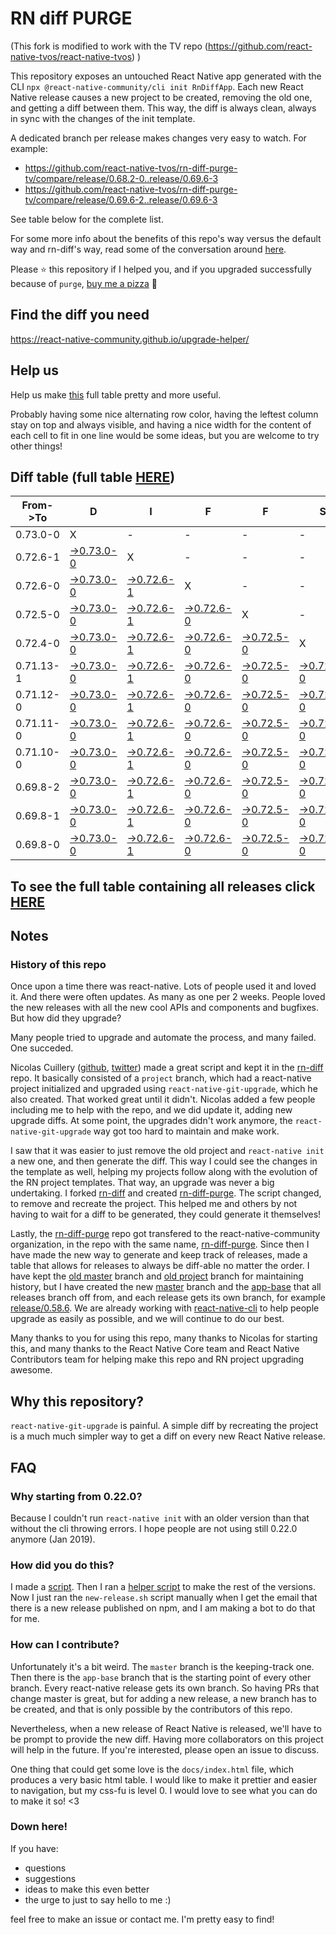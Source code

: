 # RN diff PURGE

(This fork is modified to work with the TV repo (https://github.com/react-native-tvos/react-native-tvos) )

This repository exposes an untouched React Native app generated with the CLI
`npx @react-native-community/cli init RnDiffApp`. Each new React Native release causes a new project to be created, removing the old one, and getting a diff between them. This way, the diff is always clean, always in sync with the changes of the init template.

A dedicated branch per release makes changes very easy
to watch. For example:

* https://github.com/react-native-tvos/rn-diff-purge-tv/compare/release/0.68.2-0..release/0.69.6-3
* https://github.com/react-native-tvos/rn-diff-purge-tv/compare/release/0.69.6-2..release/0.69.6-3

See table below for the complete list.

For some more info about the benefits of this repo's way versus the default way and rn-diff's way, read some of the conversation around [here](https://github.com/react-native-community/discussions-and-proposals/issues/68#issuecomment-452227478).

Please :star: this repository if I helped you, and if you upgraded successfully because of `purge`, [buy me a pizza](https://www.buymeacoffee.com/pvinis) :pizza:

## Find the diff you need
https://react-native-community.github.io/upgrade-helper/

## Help us
Help us make [this](https://react-native-tvos.github.io/rn-diff-purge-tv) full table pretty and more useful.

Probably having some nice alternating row color, having the leftest column stay on top and always visible, and having a nice width for the content of each cell to fit in one line would be some ideas, but you are welcome to try other things!

## Diff table (full table [HERE](https://react-native-tvos.github.io/rn-diff-purge-tv/))

| From->To  | D                                                                                                               | I                                                                                                               | F                                                                                                               | F                                                                                                               | S                                                                                                               |                                                                                                                   | =                                                                                                                 | =                                                                                                                 |                                                                                                                  | F                                                                                                              | U                                                                                                              | N   |
| --------- | --------------------------------------------------------------------------------------------------------------- | --------------------------------------------------------------------------------------------------------------- | --------------------------------------------------------------------------------------------------------------- | --------------------------------------------------------------------------------------------------------------- | --------------------------------------------------------------------------------------------------------------- | ----------------------------------------------------------------------------------------------------------------- | ----------------------------------------------------------------------------------------------------------------- | ----------------------------------------------------------------------------------------------------------------- | ---------------------------------------------------------------------------------------------------------------- | -------------------------------------------------------------------------------------------------------------- | -------------------------------------------------------------------------------------------------------------- | --- |
| 0.73.0-0  | X                                                                                                               | -                                                                                                               | -                                                                                                               | -                                                                                                               | -                                                                                                               | -                                                                                                                 | -                                                                                                                 | -                                                                                                                 | -                                                                                                                | -                                                                                                              | -                                                                                                              | -   |
| 0.72.6-1  | [->0.73.0-0](https://github.com/react-native-tvos/rn-diff-purge-tv/compare/release/0.72.6-1..release/0.73.0-0)  | X                                                                                                               | -                                                                                                               | -                                                                                                               | -                                                                                                               | -                                                                                                                 | -                                                                                                                 | -                                                                                                                 | -                                                                                                                | -                                                                                                              | -                                                                                                              | -   |
| 0.72.6-0  | [->0.73.0-0](https://github.com/react-native-tvos/rn-diff-purge-tv/compare/release/0.72.6-0..release/0.73.0-0)  | [->0.72.6-1](https://github.com/react-native-tvos/rn-diff-purge-tv/compare/release/0.72.6-0..release/0.72.6-1)  | X                                                                                                               | -                                                                                                               | -                                                                                                               | -                                                                                                                 | -                                                                                                                 | -                                                                                                                 | -                                                                                                                | -                                                                                                              | -                                                                                                              | -   |
| 0.72.5-0  | [->0.73.0-0](https://github.com/react-native-tvos/rn-diff-purge-tv/compare/release/0.72.5-0..release/0.73.0-0)  | [->0.72.6-1](https://github.com/react-native-tvos/rn-diff-purge-tv/compare/release/0.72.5-0..release/0.72.6-1)  | [->0.72.6-0](https://github.com/react-native-tvos/rn-diff-purge-tv/compare/release/0.72.5-0..release/0.72.6-0)  | X                                                                                                               | -                                                                                                               | -                                                                                                                 | -                                                                                                                 | -                                                                                                                 | -                                                                                                                | -                                                                                                              | -                                                                                                              | -   |
| 0.72.4-0  | [->0.73.0-0](https://github.com/react-native-tvos/rn-diff-purge-tv/compare/release/0.72.4-0..release/0.73.0-0)  | [->0.72.6-1](https://github.com/react-native-tvos/rn-diff-purge-tv/compare/release/0.72.4-0..release/0.72.6-1)  | [->0.72.6-0](https://github.com/react-native-tvos/rn-diff-purge-tv/compare/release/0.72.4-0..release/0.72.6-0)  | [->0.72.5-0](https://github.com/react-native-tvos/rn-diff-purge-tv/compare/release/0.72.4-0..release/0.72.5-0)  | X                                                                                                               | -                                                                                                                 | -                                                                                                                 | -                                                                                                                 | -                                                                                                                | -                                                                                                              | -                                                                                                              | -   |
| 0.71.13-1 | [->0.73.0-0](https://github.com/react-native-tvos/rn-diff-purge-tv/compare/release/0.71.13-1..release/0.73.0-0) | [->0.72.6-1](https://github.com/react-native-tvos/rn-diff-purge-tv/compare/release/0.71.13-1..release/0.72.6-1) | [->0.72.6-0](https://github.com/react-native-tvos/rn-diff-purge-tv/compare/release/0.71.13-1..release/0.72.6-0) | [->0.72.5-0](https://github.com/react-native-tvos/rn-diff-purge-tv/compare/release/0.71.13-1..release/0.72.5-0) | [->0.72.4-0](https://github.com/react-native-tvos/rn-diff-purge-tv/compare/release/0.71.13-1..release/0.72.4-0) | X                                                                                                                 | -                                                                                                                 | -                                                                                                                 | -                                                                                                                | -                                                                                                              | -                                                                                                              | -   |
| 0.71.12-0 | [->0.73.0-0](https://github.com/react-native-tvos/rn-diff-purge-tv/compare/release/0.71.12-0..release/0.73.0-0) | [->0.72.6-1](https://github.com/react-native-tvos/rn-diff-purge-tv/compare/release/0.71.12-0..release/0.72.6-1) | [->0.72.6-0](https://github.com/react-native-tvos/rn-diff-purge-tv/compare/release/0.71.12-0..release/0.72.6-0) | [->0.72.5-0](https://github.com/react-native-tvos/rn-diff-purge-tv/compare/release/0.71.12-0..release/0.72.5-0) | [->0.72.4-0](https://github.com/react-native-tvos/rn-diff-purge-tv/compare/release/0.71.12-0..release/0.72.4-0) | [->0.71.13-1](https://github.com/react-native-tvos/rn-diff-purge-tv/compare/release/0.71.12-0..release/0.71.13-1) | X                                                                                                                 | -                                                                                                                 | -                                                                                                                | -                                                                                                              | -                                                                                                              | -   |
| 0.71.11-0 | [->0.73.0-0](https://github.com/react-native-tvos/rn-diff-purge-tv/compare/release/0.71.11-0..release/0.73.0-0) | [->0.72.6-1](https://github.com/react-native-tvos/rn-diff-purge-tv/compare/release/0.71.11-0..release/0.72.6-1) | [->0.72.6-0](https://github.com/react-native-tvos/rn-diff-purge-tv/compare/release/0.71.11-0..release/0.72.6-0) | [->0.72.5-0](https://github.com/react-native-tvos/rn-diff-purge-tv/compare/release/0.71.11-0..release/0.72.5-0) | [->0.72.4-0](https://github.com/react-native-tvos/rn-diff-purge-tv/compare/release/0.71.11-0..release/0.72.4-0) | [->0.71.13-1](https://github.com/react-native-tvos/rn-diff-purge-tv/compare/release/0.71.11-0..release/0.71.13-1) | [->0.71.12-0](https://github.com/react-native-tvos/rn-diff-purge-tv/compare/release/0.71.11-0..release/0.71.12-0) | X                                                                                                                 | -                                                                                                                | -                                                                                                              | -                                                                                                              | -   |
| 0.71.10-0 | [->0.73.0-0](https://github.com/react-native-tvos/rn-diff-purge-tv/compare/release/0.71.10-0..release/0.73.0-0) | [->0.72.6-1](https://github.com/react-native-tvos/rn-diff-purge-tv/compare/release/0.71.10-0..release/0.72.6-1) | [->0.72.6-0](https://github.com/react-native-tvos/rn-diff-purge-tv/compare/release/0.71.10-0..release/0.72.6-0) | [->0.72.5-0](https://github.com/react-native-tvos/rn-diff-purge-tv/compare/release/0.71.10-0..release/0.72.5-0) | [->0.72.4-0](https://github.com/react-native-tvos/rn-diff-purge-tv/compare/release/0.71.10-0..release/0.72.4-0) | [->0.71.13-1](https://github.com/react-native-tvos/rn-diff-purge-tv/compare/release/0.71.10-0..release/0.71.13-1) | [->0.71.12-0](https://github.com/react-native-tvos/rn-diff-purge-tv/compare/release/0.71.10-0..release/0.71.12-0) | [->0.71.11-0](https://github.com/react-native-tvos/rn-diff-purge-tv/compare/release/0.71.10-0..release/0.71.11-0) | X                                                                                                                | -                                                                                                              | -                                                                                                              | -   |
| 0.69.8-2  | [->0.73.0-0](https://github.com/react-native-tvos/rn-diff-purge-tv/compare/release/0.69.8-2..release/0.73.0-0)  | [->0.72.6-1](https://github.com/react-native-tvos/rn-diff-purge-tv/compare/release/0.69.8-2..release/0.72.6-1)  | [->0.72.6-0](https://github.com/react-native-tvos/rn-diff-purge-tv/compare/release/0.69.8-2..release/0.72.6-0)  | [->0.72.5-0](https://github.com/react-native-tvos/rn-diff-purge-tv/compare/release/0.69.8-2..release/0.72.5-0)  | [->0.72.4-0](https://github.com/react-native-tvos/rn-diff-purge-tv/compare/release/0.69.8-2..release/0.72.4-0)  | [->0.71.13-1](https://github.com/react-native-tvos/rn-diff-purge-tv/compare/release/0.69.8-2..release/0.71.13-1)  | [->0.71.12-0](https://github.com/react-native-tvos/rn-diff-purge-tv/compare/release/0.69.8-2..release/0.71.12-0)  | [->0.71.11-0](https://github.com/react-native-tvos/rn-diff-purge-tv/compare/release/0.69.8-2..release/0.71.11-0)  | [->0.71.10-0](https://github.com/react-native-tvos/rn-diff-purge-tv/compare/release/0.69.8-2..release/0.71.10-0) | X                                                                                                              | -                                                                                                              | -   |
| 0.69.8-1  | [->0.73.0-0](https://github.com/react-native-tvos/rn-diff-purge-tv/compare/release/0.69.8-1..release/0.73.0-0)  | [->0.72.6-1](https://github.com/react-native-tvos/rn-diff-purge-tv/compare/release/0.69.8-1..release/0.72.6-1)  | [->0.72.6-0](https://github.com/react-native-tvos/rn-diff-purge-tv/compare/release/0.69.8-1..release/0.72.6-0)  | [->0.72.5-0](https://github.com/react-native-tvos/rn-diff-purge-tv/compare/release/0.69.8-1..release/0.72.5-0)  | [->0.72.4-0](https://github.com/react-native-tvos/rn-diff-purge-tv/compare/release/0.69.8-1..release/0.72.4-0)  | [->0.71.13-1](https://github.com/react-native-tvos/rn-diff-purge-tv/compare/release/0.69.8-1..release/0.71.13-1)  | [->0.71.12-0](https://github.com/react-native-tvos/rn-diff-purge-tv/compare/release/0.69.8-1..release/0.71.12-0)  | [->0.71.11-0](https://github.com/react-native-tvos/rn-diff-purge-tv/compare/release/0.69.8-1..release/0.71.11-0)  | [->0.71.10-0](https://github.com/react-native-tvos/rn-diff-purge-tv/compare/release/0.69.8-1..release/0.71.10-0) | [->0.69.8-2](https://github.com/react-native-tvos/rn-diff-purge-tv/compare/release/0.69.8-1..release/0.69.8-2) | X                                                                                                              | -   |
| 0.69.8-0  | [->0.73.0-0](https://github.com/react-native-tvos/rn-diff-purge-tv/compare/release/0.69.8-0..release/0.73.0-0)  | [->0.72.6-1](https://github.com/react-native-tvos/rn-diff-purge-tv/compare/release/0.69.8-0..release/0.72.6-1)  | [->0.72.6-0](https://github.com/react-native-tvos/rn-diff-purge-tv/compare/release/0.69.8-0..release/0.72.6-0)  | [->0.72.5-0](https://github.com/react-native-tvos/rn-diff-purge-tv/compare/release/0.69.8-0..release/0.72.5-0)  | [->0.72.4-0](https://github.com/react-native-tvos/rn-diff-purge-tv/compare/release/0.69.8-0..release/0.72.4-0)  | [->0.71.13-1](https://github.com/react-native-tvos/rn-diff-purge-tv/compare/release/0.69.8-0..release/0.71.13-1)  | [->0.71.12-0](https://github.com/react-native-tvos/rn-diff-purge-tv/compare/release/0.69.8-0..release/0.71.12-0)  | [->0.71.11-0](https://github.com/react-native-tvos/rn-diff-purge-tv/compare/release/0.69.8-0..release/0.71.11-0)  | [->0.71.10-0](https://github.com/react-native-tvos/rn-diff-purge-tv/compare/release/0.69.8-0..release/0.71.10-0) | [->0.69.8-2](https://github.com/react-native-tvos/rn-diff-purge-tv/compare/release/0.69.8-0..release/0.69.8-2) | [->0.69.8-1](https://github.com/react-native-tvos/rn-diff-purge-tv/compare/release/0.69.8-0..release/0.69.8-1) | X   |

## To see the full table containing all releases click [HERE](https://react-native-community.github.io/rn-diff-purge/)

## Notes

### History of this repo

Once upon a time there was react-native. Lots of people used it and loved it. And there were often updates. As many as one per 2 weeks. People loved the new releases with all the new cool APIs and components and bugfixes. But how did they upgrade?

Many people tried to upgrade and automate the process, and many failed. One succeded.

Nicolas Cuillery ([github](https://github.com/ncuillery), [twitter](https://twitter.com/ncuillery)) made a great script and kept it in the [rn-diff](https://github.com/ncuillery/rn-diff) repo. It basically consisted of a `project` branch, which had a react-native project initialized and upgraded using `react-native-git-upgrade`, which he also created. That worked great until it didn't. Nicolas added a few people including me to help with the repo, and we did update it, adding new upgrade diffs. At some point, the upgrades didn't work anymore, the `react-native-git-upgrade` way got too hard to maintain and make work.

I saw that it was easier to just remove the old project and `react-native init` a new one, and then generate the diff. This way I could see the changes in the template as well, helping my projects follow along with the evolution of the RN project templates. That way, an upgrade was never a big undertaking. I forked [rn-diff](https://github.com/ncuillery/rn-diff) and created [rn-diff-purge](https://github.com/react-native-community/rn-diff-purge). The script changed, to remove and recreate the project. This helped me and others by not having to wait for a diff to be generated, they could generate it themselves!

Lastly, the [rn-diff-purge](https://github.com/react-native-community/rn-diff-purge) repo got transfered to the react-native-community organization, in the repo with the same name, [rn-diff-purge](https://github.com/react-native-community/rn-diff-purge). Since then I have made the new way to generate and keep track of releases, made a table that allows for releases to always be diff-able no matter the order. I have kept the [old master](https://github.com/react-native-community/rn-diff-purge/tree/old/master) branch and [old project](https://github.com/react-native-community/rn-diff-purge/tree/old/project) branch for maintaining history, but I have created the new [master](https://github.com/react-native-community/rn-diff-purge/tree/master) branch and the [app-base](https://github.com/react-native-community/rn-diff-purge/tree/app-base) that all releases branch off from, and each release gets its own branch, for example [release/0.58.6](https://github.com/react-native-community/rn-diff-purge/tree/release/0.58.6). We are already working with [react-native-cli](https://github.com/react-native-community/react-native-cli) to help people upgrade as easily as possible, and we will continue to do our best.

Many thanks to you for using this repo, many thanks to Nicolas for starting this, and many thanks to the React Native Core team and React Native Contributors team for helping make this repo and RN project upgrading awesome.

## Why this repository?
`react-native-git-upgrade` is painful. A simple diff by recreating the project is a much much simpler way to get a diff on every new React Native release.

## FAQ

### Why starting from 0.22.0?

Because I couldn't run `react-native init` with an older version than that without the cli throwing errors. I hope people are not using still 0.22.0 anymore (Jan 2019).

### How did you do this?

I made a [script](https://github.com/react-native-community/rn-diff-purge/blob/master/new-release.sh). Then I ran a [helper script](https://github.com/react-native-community/rn-diff-purge/blob/master/new-release.sh) to make the rest of the versions.
Now I just ran the `new-release.sh` script manually when I get the email that there is a new release published on npm, and I am making a bot to do that for me.

### How can I contribute?

Unfortunately it's a bit weird. The `master` branch is the keeping-track one. Then there is the `app-base` branch that is the starting point of every other branch. Every react-native release gets its own branch. So having PRs that change master is great, but for adding a new release, a new branch has to be created, and that is only possible by the contributors of this repo.

Nevertheless, when a new release of React Native is released, we'll have to be prompt to provide
the new diff. Having more collaborators on this project will help in the future. If you're interested, please open an issue to discuss.

One thing that could get some love is the `docs/index.html` file, which produces a very basic html table. I would like to make it prettier and easier to navigation, but my css-fu is level 0. I would love to see what you can do to make it so! <3

### Down here!

If you have:
- questions
- suggestions
- ideas to make this even better
- the urge to just to say hello to me :)

feel free to make an issue or contact me. I'm pretty easy to find!
